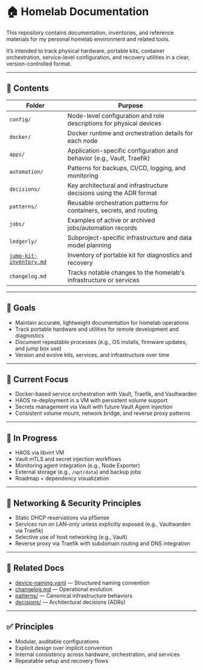 # 🏠 Homelab Documentation

This repository contains documentation, inventories, and reference materials for my personal homelab environment and related tools.

It’s intended to track physical hardware, portable kits, container orchestration, service-level configuration, and recovery utilities in a clear, version-controlled format.

---

## 📁 Contents

| Folder           | Purpose                                                                 |
|------------------|-------------------------------------------------------------------------|
| `config/`        | Node-level configuration and role descriptions for physical devices     |
| `docker/`        | Docker runtime and orchestration details for each node                  |
| `apps/`          | Application-specific configuration and behavior (e.g., Vault, Traefik)  |
| `automation/`    | Patterns for backups, CI/CD, logging, and monitoring                    |
| `decisions/`     | Key architectural and infrastructure decisions using the ADR format     |
| `patterns/`      | Reusable orchestration patterns for containers, secrets, and routing    |
| `jobs/`          | Examples of active or archived jobs/automation records                  |
| `ledgerly/`      | Subproject-specific infrastructure and data model planning              |
| [`jump-kit-inventory.md`](./jump-kit-inventory.md) | Inventory of portable kit for diagnostics and recovery              |
| `changelog.md`   | Tracks notable changes to the homelab's infrastructure or services      |

---

## 🧠 Goals

- Maintain accurate, lightweight documentation for homelab operations
- Track portable hardware and utilities for remote development and diagnostics
- Document repeatable processes (e.g., OS installs, firmware updates, and jump box use)
- Version and evolve kits, services, and infrastructure over time

---

## 🧱 Current Focus

- Docker-based service orchestration with Vault, Traefik, and Vaultwarden
- HAOS re-deployment in a VM with persistent volume support
- Secrets management via Vault with future Vault Agent injection
- Consistent volume mount, network bridge, and reverse proxy patterns

---

## 🚧 In Progress

- HAOS via libvirt VM
- Vault mTLS and secret injection workflows
- Monitoring agent integration (e.g., Node Exporter)
- External storage (e.g., `/opt/data`) and backup jobs
- Roadmap + dependency visualization

---

## 🔐 Networking & Security Principles

- Static DHCP reservations via pfSense
- Services run on LAN-only unless explicitly exposed (e.g., Vaultwarden via Traefik)
- Selective use of host networking (e.g., Vault)
- Reverse proxy via Traefik with subdomain routing and DNS integration

---

## 🔖 Related Docs

- [device-naming.yaml](./device-naming.yaml) — Structured naming convention
- [changelog.md](./changelog.md) — Operational evolution
- [patterns/](./patterns/) — Canonical infrastructure behaviors
- [decisions/](./decisions/) — Architectural decisions (ADRs)

---

## ✅ Principles

- Modular, auditable configurations
- Explicit design over implicit convention
- Internal consistency across hardware, orchestration, and services
- Repeatable setup and recovery flows
